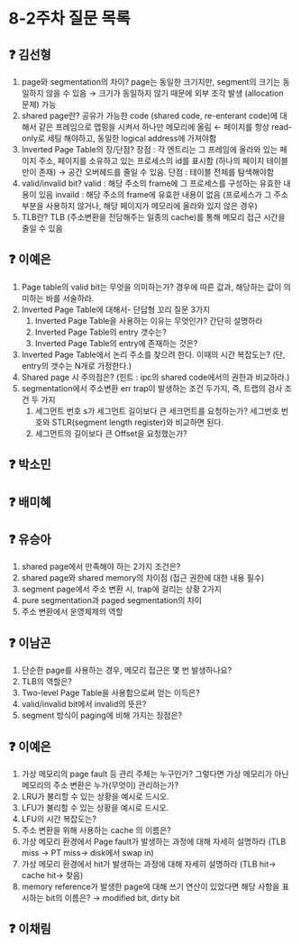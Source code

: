 # 8-2주차 질문 목록

## ❓ 김선형
1. page와 segmentation의 차이? page는 동일한 크기지만, segment의 크기는 동일하지 않을 수 있음 → 크기가 동일하지 않기 때문에 외부 조각 발생 (allocation 문제) 가능
2. shared page란? 공유가 가능한 code (shared code, re-enterant code)에 대해서 같은 프레임으로 맵핑을 시켜서 하나만 메모리에 올림 ← 페이지를 항상 read-only로 세팅 해야하고, 동일한 logical address에 가져야함
3. Inverted Page Table의 장/단점? 장점 : 각 엔트리는 그 프레임에 올라와 있는 페이지 주소, 페이지를 소유하고 있는 프로세스의 id를 표시함 (하나의 페이지 테이블만이 존재) → 공간 오버헤드를 줄일 수 있음. 단점 : 테이블 전체를 탐색해야함 
4. valid/invalid bit?
valid : 해당 주소의 frame에 그 프로세스를 구성하는 유효한 내용이 있음
invaild : 해당 주소의 frame에 유효한 내용이 없음 (프로세스가 그 주소 부분을 사용하지 않거나, 해당 페이지가 메모리에 올라와 있지 않은 경우)
5. TLB란? TLB (주소변환을 전담해주는 일종의 cache)를 통해 메모리 접근 시간을 줄일 수 있음 

## ❓ 이예은
1. Page table의 valid bit는 무엇을 의미하는가? 경우에 따른 값과, 해당하는 값이 의미하는 바를 서술하라.
2. Inverted Page Table에 대해서- 단답형 꼬리 질문 3가지
    1. Inverted Page Table을 사용하는 이유는 무엇인가? 간단히 설명하라
    2. Inverted Page Table의 entry 갯수는?
    3. Inverted Page Table의 entry에 존재하는 것은?
3. Inverted Page Table에서 논리 주소를 찾으려 한다. 이때의 시간 복잡도는? (단, entry의 갯수는 N개로 가정한다.)
4. Shared page 시 주의점은? (힌트 : ipc의 shared code에서의 권한과 비교하라.)
5. segmentation에서 주소변환 err trap이 발생하는 조건 두가지, 즉, 트랩의 검사 조건 두 가지
    1. 세그먼트 번호 s가 세그먼트 길이보다 큰 세크먼트를 요청하는가?
    세그번호 번호와 STLR(segment length register)와 비교하면 된다.
    2. 세그먼트의 길이보다 큰 Offset을 요청했는가?

## ❓ 박소민


## ❓ 배미혜


## ❓ 유승아

1. shared page에서 만족해야 하는 2가지 조건은?
2. shared page와 shared memory의 차이점 (접근 권한에 대한 내용 필수)
3. segment page에서 주소 변환 시, trap에 걸리는 상황 2가지
4. pure segmentation과 paged segmentation의 차이
5. 주소 변환에서 운영체제의 역할

## ❓ 이남곤

1. 단순한 page를 사용하는 경우, 메모리 접근은 몇 번 발생하나요?
2. TLB의 역할은?
3. Two-level Page Table을 사용함으로써 얻는 이득은?
4. valid/invalid bit에서 invalid의 뜻은?
5. segment 방식이 paging에 비해 가지는 장점은?

## ❓ 이예은
1. 가상 메모리의 page fault 등 관리 주체는 누구인가? 그렇다면 가상 메모리가 아닌 메모리의 주소 변환은 누가(무엇이) 관리하는가?
2. LRU가 불리할 수 있는 상황을 예시로 드시오.
3. LFU가 불리할 수 있는 상황을 예시로 드시오.
4. LFU의 시간 복잡도는?
5. 주소 변환을 위해 사용하는 cache 의 이름은?
6. 가상 메모리 환경에서 Page fault가 발생하는 과정에 대해 자세히 설명하라 
(TLB miss → PT miss→ disk에서 swap in)
7. 가상 메모리 환경에서 hit가 발생하는 과정에 대해 자세히 설명하라 
(TLB hit→ cache hit→ 찾음)
8. memory reference가 발생한 page에 대해 쓰기 연산이 있었다면 해당 사항을 표시하는 bit의 이름은?
→ modified bit, dirty bit


## ❓ 이채림
